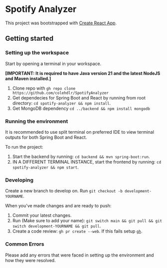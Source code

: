   # Spotify Analyzer

This project was bootstrapped with [Create React App](https://github.com/facebook/create-react-app).

## Getting started

### Setting up the workspace
Start by opening a terminal in your workspace. 

**[IMPORTANT: It is required to have Java version 21 and the latest NodeJS and Maven installed.]**

1. Clone repo with ```gh repo clone https://github.com/colehdlr/SpotifyAnalyzer```
2. Get dependecies for Spring Boot and React by running from root directory: ```cd spotify-analyzer && npm install```.
3. Get MongoDB dependency ```cd ../backend && npm install mongodb```


### Running the environment

It is recommended to use split terminal on preferred IDE to view terminal outputs for both Spring Boot and React.

To run the project:
1. Start the backend by running: ```cd backend && mvn spring-boot:run```.
2. IN A DIFFERENT TERMINAL INSTANCE, start the frontend by running: ```cd spotify-analyzer && npm start```.


### Developing

Create a new branch to develop on.
Run ```git checkout -b development-YOURNAME```.


When you've made changes and are ready to push:
1. Commit your latest changes.
2. Run (Make sure to add your name): ```git switch main && git pull && git switch development-YOURNAME && git pull```.
3. Create a code review: ```gh pr create --web```. If this fails setup [```gh```](https://docs.github.com/en/github-cli/github-cli/quickstart).


### Common Errors
Please add any errors that were faced in setting up the environment and how they were resolved.
